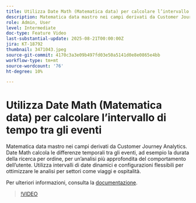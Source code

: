 ```yaml
---
title: Utilizza Date Math (Matematica data) per calcolare l’intervallo di tempo tra gli eventi
description: Matematica data mastro nei campi derivati da Customer Journey Analytics.
role: Admin, User
level: Intermediate
doc-type: Feature Video
last-substantial-update: 2025-08-21T00:00:00Z
jira: KT-18792
thumbnail: 3471043.jpeg
source-git-commit: 4170c3a3e09b497fd03e50a5141d0e8e0865e4bb
workflow-type: tm+mt
source-wordcount: '76'
ht-degree: 10%

---
```


# Utilizza Date Math (Matematica data) per calcolare l’intervallo di tempo tra gli eventi

Matematica data mastro nei campi derivati da Customer Journey Analytics. Date Math calcola le differenze temporali tra gli eventi, ad esempio la durata della ricerca per ordine, per un’analisi più approfondita del comportamento dell’utente. Utilizza intervalli di date dinamici e configurazioni flessibili per ottimizzare le analisi per settori come viaggi e ospitalità.

Per ulteriori informazioni, consulta la [documentazione](https://experienceleague.adobe.com/it/docs/analytics-platform/using/cja-dataviews/derived-fields).

>[!VIDEO](https://video.tv.adobe.com/v/3471073/?learn=on&captions=ita)
